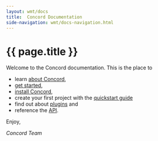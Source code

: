 ```yaml
---
layout: wmt/docs
title:  Concord Documentation
side-navigation: wmt/docs-navigation.html
---
```


# {{ page.title }}

Welcome to the Concord documentation. This is the place to

- learn [about Concord](../about.html),
- [get started](./getting-started/index.html),
- [install Concord](./getting-started/installation.html),
- create your first project with the [quickstart guide](./getting-started/quickstart.html)
- find out about [plugins](./plugins/index.html) and
- reference the [API](./api/index.html).

Enjoy,

_Concord Team_
